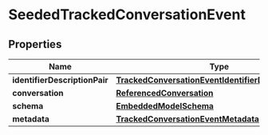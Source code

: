 
# SeededTrackedConversationEvent

## Properties
Name | Type | Description | Notes
------------ | ------------- | ------------- | -------------
**identifierDescriptionPair** | [**TrackedConversationEventIdentifierDescriptionPairs**](TrackedConversationEventIdentifierDescriptionPairs) |  | 
**conversation** | [**ReferencedConversation**](ReferencedConversation) |  | 
**schema** | [**EmbeddedModelSchema**](EmbeddedModelSchema) |  |  [optional]
**metadata** | [**TrackedConversationEventMetadata**](TrackedConversationEventMetadata) |  |  [optional]




